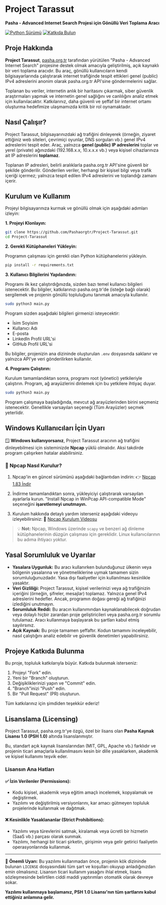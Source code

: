 # Project Tarassut

**Pasha - Advanced Internet Search Projesi için Gönüllü Veri Toplama Aracı**

[![Python Sürümü](https://img.shields.io/badge/python-3.x-blue.svg)](https://www.python.org/)
[![Katkıda Bulun](https://img.shields.io/badge/PRs-welcome-brightgreen.svg?style=flat-square)](http://makeapullrequest.com)

## Proje Hakkında

**Project Tarassut**, [pasha.org.tr](https://pasha.org.tr) tarafından yürütülen "Pasha - Advanced Internet Search" projesine destek olmak amacıyla geliştirilmiş, açık kaynaklı bir veri toplama aracıdır. Bu araç, gönüllü kullanıcıların kendi bilgisayarlarında çalıştırarak internet trafiğinde tespit ettikleri genel (public) IPv4 adreslerini anonim olarak pasha.org.tr API'sine göndermelerini sağlar.

Toplanan bu veriler, internetin anlık bir haritasını çıkarmak, siber güvenlik araştırmaları yapmak ve internetin genel sağlığını ve canlılığını analiz etmek için kullanılacaktır. Katkılarınız, daha güvenli ve şeffaf bir internet ortamı oluşturma hedefimize ulaşmamızda kritik bir rol oynamaktadır.

## Nasıl Çalışır?

Project Tarassut, bilgisayarınızdaki ağ trafiğini dinleyerek (örneğin, ziyaret ettiğiniz web siteleri, çevrimiçi oyunlar, DNS sorguları vb.) genel IPv4 adreslerini tespit eder. Araç, yalnızca **genel (public) IP adreslerini** toplar ve yerel (private) ağınızdaki (192.168.x.x, 10.x.x.x vb.) veya kişisel cihazlarınıza ait IP adreslerini **toplamaz**.

Toplanan IP adresleri, belirli aralıklarla pasha.org.tr API'sine güvenli bir şekilde gönderilir. Gönderilen veriler, herhangi bir kişisel bilgi veya trafik içeriği içermez; yalnızca tespit edilen IPv4 adreslerini ve toplandığı zamanı içerir.

## Kurulum ve Kullanım

Projeyi bilgisayarınıza kurmak ve gönüllü olmak için aşağıdaki adımları izleyin:

**1. Projeyi Klonlayın:**

```bash
git clone https://github.com/Pashaorgtr/Project-Tarassut.git
cd Project-Tarassut
```

**2. Gerekli Kütüphaneleri Yükleyin:**

Programın çalışması için gerekli olan Python kütüphanelerini yükleyin.

```bash
pip install -r requirements.txt
```

**3. Kullanıcı Bilgilerini Yapılandırın:**

Programı ilk kez çalıştırdığınızda, sizden bazı temel kullanıcı bilgileri istenecektir. Bu bilgiler, katkılarınızı pasha.org.tr'de (isteğe bağlı olarak) sergilemek ve projenin gönüllü topluluğunu tanımak amacıyla kullanılır.

```bash
sudo python3 main.py
```

Program sizden aşağıdaki bilgileri girmenizi isteyecektir:
*   İsim Soyisim
*   Kullanıcı Adı
*   E-posta
*   LinkedIn Profil URL'si
*   GitHub Profil URL'si

Bu bilgiler, projenizin ana dizininde oluşturulan `.env` dosyasında saklanır ve yalnızca API'ye veri gönderilirken kullanılır.

**4. Programı Çalıştırın:**

Kurulum tamamlandıktan sonra, programı root (yönetici) yetkileriyle çalıştırın. Program, ağ arayüzlerini dinlemek için bu yetkilere ihtiyaç duyar.

```bash
sudo python3 main.py
```

Program çalışmaya başladığında, mevcut ağ arayüzlerinden birini seçmeniz istenecektir. Genellikle varsayılan seçeneği (Tüm Arayüzler) seçmek yeterlidir.

## Windows Kullanıcıları İçin Uyarı

🪟 **Windows kullanıyorsanız**, Project Tarassut aracının ağ trafiğini dinleyebilmesi için sisteminizde **Npcap** yüklü olmalıdır. Aksi takdirde program çalışırken hatalar alabilirsiniz.

### 🔧 Npcap Nasıl Kurulur?

1. Npcap'in en güncel sürümünü aşağıdaki bağlantıdan indirin:
   👉 [Npcap 1.83 İndir](https://npcap.com/dist/npcap-1.83.exe)

2. İndirme tamamlandıktan sonra, yükleyiciyi çalıştırarak varsayılan ayarlarla kurun. "Install Npcap in WinPcap API-compatible Mode" seçeneğini **işaretlemeyi unutmayın.**

3. Kurulum hakkında detaylı yardım isterseniz aşağıdaki videoyu izleyebilirsiniz:
   🎥 [Npcap Kurulum Videosu](https://www.youtube.com/watch?v=lOcf0BylnO4)

> 💡 **Not:** Npcap, Windows üzerinde `scapy` ve benzeri ağ dinleme kütüphanelerinin düzgün çalışması için gereklidir. Linux kullanıcılarının bu adıma ihtiyacı yoktur.

## Yasal Sorumluluk ve Uyarılar

*   **Yasalara Uygunluk:** Bu aracı kullanırken bulunduğunuz ülkenin veya bölgenin yasalarına ve yönetmeliklerine uymak tamamen sizin sorumluluğunuzdadır. Yasa dışı faaliyetler için kullanılması kesinlikle yasaktır.
*   **Veri Gizliliği:** Project Tarassut, kişisel verilerinizi veya ağ trafiğinizin içeriğini (örneğin, şifreler, mesajlar) toplamaz. Yalnızca genel IPv4 adreslerini hedefler. Ancak, programın doğası gereği ağ trafiğinizi izlediğini unutmayın.
*   **Sorumluluk Reddi:** Bu aracın kullanımından kaynaklanabilecek doğrudan veya dolaylı hiçbir zarardan proje geliştiricileri veya pasha.org.tr sorumlu tutulamaz. Aracı kullanmaya başlayarak bu şartları kabul etmiş sayılırsınız.
*   **Açık Kaynak:** Bu proje tamamen şeffaftır. Kodun tamamını inceleyebilir, nasıl çalıştığını analiz edebilir ve güvenlik denetimleri yapabilirsiniz.

## Projeye Katkıda Bulunma

Bu proje, topluluk katkılarıyla büyür. Katkıda bulunmak isterseniz:

1.  Projeyi "Fork" edin.
2.  Yeni bir "Branch" oluşturun.
3.  Değişikliklerinizi yapın ve "Commit" edin.
4.  "Branch"inizi "Push" edin.
5.  Bir "Pull Request" (PR) oluşturun.

Tüm katkılarınız için şimdiden teşekkür ederiz!

## Lisanslama (Licensing)

Project Tarassut, pasha.org.tr'ye özgü, özel bir lisans olan **Pasha Kaynak Lisansı 1.0 (PSH 1.0)** altında lisanslanmıştır.

Bu, standart açık kaynak lisanslarından (MIT, GPL, Apache vb.) farklıdır ve projenin ticari amaçlarla kullanılmasını kesin bir dille yasaklarken, akademik ve kişisel kullanımı teşvik eder.

### Lisansın Ana Hatları

#### ✅ İzin Verilenler (Permissions):
*   Kodu kişisel, akademik veya eğitim amaçlı incelemek, kopyalamak ve değiştirmek.
*   Yazılımı ve değiştirilmiş versiyonlarını, kar amacı gütmeyen topluluk projelerinde kullanmak ve dağıtmak.

#### ❌ Kesinlikle Yasaklananlar (Strict Prohibitions):
*   Yazılımı veya türevlerini satmak, kiralamak veya ücretli bir hizmetin (SaaS vb.) parçası olarak sunmak.
*   Yazılımı, herhangi bir ticari şirketin, girişimin veya gelir getirici faaliyetin operasyonlarında kullanmak.

---

📜 **Önemli Uyarı:** Bu yazılımı kullanmadan önce, projenin kök dizininde bulunan `LICENSE` dosyasındaki tüm şart ve koşulları okuyup anladığınızdan emin olmalısınız. Lisansın ticari kullanım yasağını ihlal etmek, lisans sözleşmesinde belirtilen ciddi maddi yaptırımları otomatik olarak devreye sokar.

**Yazılımı kullanmaya başlamanız, PSH 1.0 Lisansı'nın tüm şartlarını kabul ettiğiniz anlamına gelir.**
